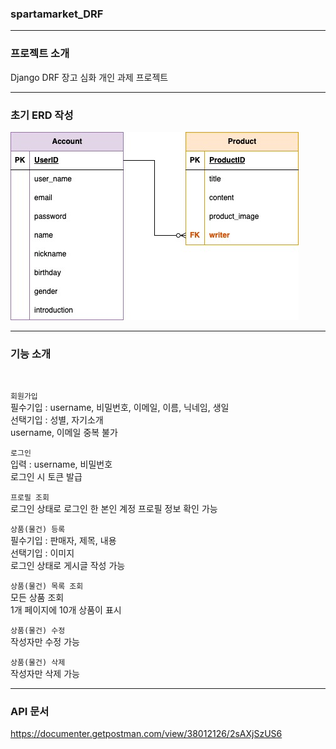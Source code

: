 <h3>spartamarket_DRF</h3>

***

<h3>프로젝트 소개</h3>
Django DRF 장고 심화 개인 과제 프로젝트

*** 
<h3>초기 ERD 작성</h3>

![ERD](static/spartamarket_DRF.jpg)
***

<h3>기능 소개</h3>
<br/>

`회원가입`   
필수기입 : username, 비밀번호, 이메일, 이름, 닉네임, 생일   
선택기입 : 성별, 자기소개   
username, 이메일 중복 불가   
   
`로그인`   
입력 : username, 비밀번호   
로그인 시 토큰 발급   

`프로필 조회`   
로그인 상태로 로그인 한 본인 계정 프로필 정보 확인 가능   
   
`상품(물건) 등록`   
필수기입 : 판매자, 제목, 내용   
선택기입 : 이미지   
로그인 상태로 게시글 작성 가능   
   
`상품(물건) 목록 조회`   
모든 상품 조회   
1개 페이지에 10개 상품이 표시   
   
`상품(물건) 수정`   
작성자만 수정 가능   
   
`상품(물건) 삭제`   
작성자만 삭제 가능   

***

<h3>API 문서</h3> 

https://documenter.getpostman.com/view/38012126/2sAXjSzUS6
